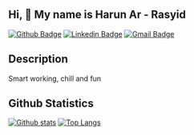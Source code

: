 ## Hi, 👋 My name is Harun Ar - Rasyid
[![Github Badge](https://img.shields.io/badge/-harun1804-grey?style=flat&logo=github&logoColor=white&link=https://github.com/Harun1804)](https://github.com/Harun1804)
[![Linkedin Badge](https://img.shields.io/badge/-Harun_Ar_Rasyid-0072b1?style=flat&logo=Linkedin&logoColor=white&link=https://www.linkedin.com/in/harun-ar-rasyid-09195a1a3/)](https://www.linkedin.com/in/harun-ar-rasyid-09195a1a3/)
[![Gmail Badge](https://img.shields.io/badge/-harun.arrasyid1804@gmail.com-blue?style=flat&logo=Gmail&logoColor=white&link=mailto:harun.arrasyid1804@gmail.com)](harun.arrasyid1804@gmail.com)

## Description
Smart working, chill and fun

## Github Statistics
[![Github stats](https://github-readme-stats.vercel.app/api?username=harun1804&theme=algolia&show_icons=true&include_all_commits=true)](https://github-readme-stats.vercel.app/api?username=harun1804&theme=algolia&show_icons=true&include_all_commits=true)
[![Top Langs](https://github-readme-stats.vercel.app/api/top-langs/?username=milhamap&theme=algolia&layout=compact)](https://github.com/milhamap/github-readme-stats)
